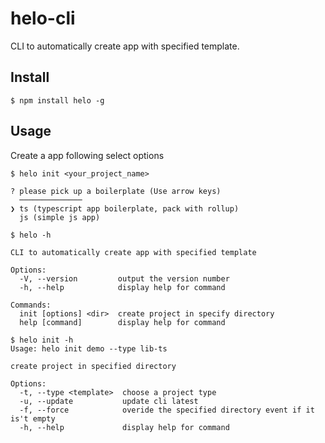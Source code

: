 # helo-cli

CLI to automatically create app with specified template.

## Install

```
$ npm install helo -g
```

## Usage

Create a app following select options

```
$ helo init <your_project_name>

? please pick up a boilerplate (Use arrow keys)
  ──────────────
❯ ts (typescript app boilerplate, pack with rollup)
  js (simple js app)

```

```
$ helo -h

CLI to automatically create app with specified template

Options:
  -V, --version         output the version number
  -h, --help            display help for command

Commands:
  init [options] <dir>  create project in specify directory
  help [command]        display help for command

```

```
$ helo init -h
Usage: helo init demo --type lib-ts

create project in specified directory

Options:
  -t, --type <template>  choose a project type
  -u, --update           update cli latest
  -f, --force            overide the specified directory event if it is't empty
  -h, --help             display help for command
```
